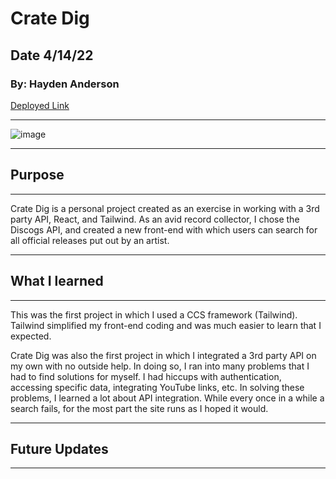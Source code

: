 # Crate Dig

## Date 4/14/22

### By: Hayden Anderson

[Deployed Link](https://crate-dig.surge.sh/)

---

![image](https://i.imgur.com/H03EXI2.png)

---
## Purpose
---
Crate Dig is a personal project created as an exercise in working with a 3rd party API, React, and Tailwind. As an avid record collector, I chose the Discogs API, and created a new front-end with which users can search for all official releases put out by an artist.

---
## What I learned
---
This was the first project in which I used a CCS framework (Tailwind). Tailwind simplified my front-end coding and was much easier to learn that I expected.

Crate Dig was also the first project in which I integrated a 3rd party API on my own with no outside help. In doing so, I ran into many problems that I had to find solutions for myself. I had hiccups with authentication, accessing specific data, integrating YouTube links, etc. In solving these problems, I learned a lot about API integration. While every once in a while a search fails, for the most part the site runs as I hoped it would.

---
## Future Updates
---
